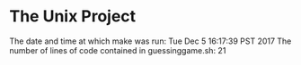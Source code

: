 # The Unix Project
The date and time at which make was run: 
Tue Dec  5 16:17:39 PST 2017
The number of lines of code contained in guessinggame.sh: 
      21

